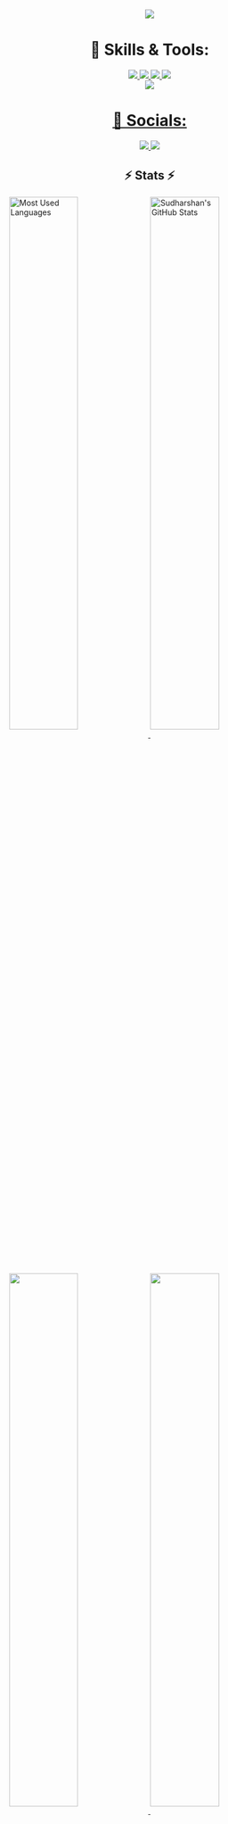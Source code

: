 <h1 align="center">
  <a href="https://git.io/typing-svg">
    <img src="https://readme-typing-svg.herokuapp.com?font=Lobster&color=%2326A9AE&size=30&center=true&vCenter=true&multiline=true&width=500&height=200&lines=Hello%2C+%E0%AE%B5%E0%AE%A3%E0%AE%95%E0%AF%8D%E0%AE%95%E0%AE%AE%E0%AF%8D%2C+%E0%A4%A8%E0%A4%AE%E0%A4%B8%E0%A5%8D%E0%A4%A4%E0%A5%87;I+am+Sudharshan+Balaji;App+Developer%2C+CSE+Undergrad%2C+Gamer">
  </a>
</h1>

<h1 align="center"> 🔧 Skills & Tools: </h1>

<p align="center">
  <a href="https://www.cplusplus.com/doc/tutorial/">
    <img src="https://img.shields.io/badge/C%2B%2B-00599C?style=for-the-badge&logo=C%2B%2B&logoColor=white">
  </a>
  <a href="https://html.com/">
    <img src="https://img.shields.io/badge/HTML-E34F26?style=for-the-badge&logo=HTML5&logoColor=white">
  </a>
  <a href="https://www.w3schools.com/css/">
    <img src="https://img.shields.io/badge/CSS-1572B6?style=for-the-badge&logo=CSS3&logoColor=white">
  </a>
  <a href="https://www.javascript.com/">
    <img src="https://img.shields.io/badge/JavaScript-323330?style=for-the-badge&logo=javascript&logoColor=F7DF1E">
  </a>
  <br>
  <a href="https://www.python.org/">
    <img src="https://img.shields.io/badge/Python-3776AB?style=for-the-badge&logo=python&logoColor=white">
</p>

<h1 align="center"> 🤝 Socials: </h1>
  <p align="center">
    <a href="https://twitter.com/bsudharshan2001">
      <img src="https://img.shields.io/badge/twitter-1DA1F2?&style=for-the-badge&logo=twitter&logoColor=white">
    </a>
    <a href="https://www.linkedin.com/in/sudharshanbalaji/">
      <img src="https://img.shields.io/badge/linkedin-0A66C2?&style=for-the-badge&logo=linkedin&logoColor=white">
    </a>
  </p>

<h2 align="center">⚡ Stats ⚡</h2>

<a href="https://github.com/bsudharshan2001/bsudharshan2001">
  <img align="center" width="49.5%" src="https://github-readme-stats.vercel.app/api/top-langs/?username=bsudharshan2001&layout=compact&theme=merko" alt="Most Used Languages"/>
</a>

<a href="https://github.com/bsudharshan2001/bsudharshan2001">
  <img align="center" width="49.5%" src="https://github-readme-stats.vercel.app/api?username=bsudharshan2001&show_icons=true&line_height=27&count_private=true&theme=merko" alt="Sudharshan's GitHub Stats" />
</a>

<a href="https://github.com/bsudharshan2001/Titan_BSudharshan">
  <img align="center" width="49.5%" src="https://github-readme-stats.vercel.app/api/pin/?username=bsudharshan2001&repo=Titan_BSudharshan&theme=merko" />
</a>


<a href="https://github.com/bsudharshan2001/indian_sign_languages">
  <img align="center" width="49.5%" src="https://github-readme-stats.vercel.app/api/pin/?username=bsudharshan2001&repo=indian_sign_languages&theme=merko" />
</a>    
<br>

![visitors](https://visitor-badge.glitch.me/badge?page_id=bsudharshan2001.profile&left_color=green&right_color=red)

<br>
<div align="center">
<p>Have a great day!</p>
</div>

<div align="center">
<p></p>
<img src="https://profile-counter.glitch.me/bsudharshan2001/count.svg" alt="hit counter" align="center">
</div>
